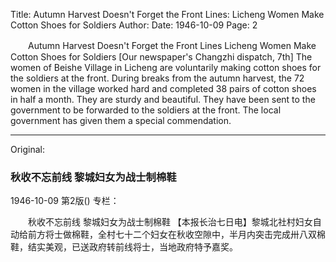 Title: Autumn Harvest Doesn't Forget the Front Lines: Licheng Women Make Cotton Shoes for Soldiers
Author:
Date: 1946-10-09
Page: 2

　　Autumn Harvest Doesn't Forget the Front Lines
    Licheng Women Make Cotton Shoes for Soldiers
    [Our newspaper's Changzhi dispatch, 7th] The women of Beishe Village in Licheng are voluntarily making cotton shoes for the soldiers at the front. During breaks from the autumn harvest, the 72 women in the village worked hard and completed 38 pairs of cotton shoes in half a month. They are sturdy and beautiful. They have been sent to the government to be forwarded to the soldiers at the front. The local government has given them a special commendation.



<hr /> 

Original: 


### 秋收不忘前线  黎城妇女为战士制棉鞋

1946-10-09
第2版()
专栏：

　　秋收不忘前线
    黎城妇女为战士制棉鞋
    【本报长治七日电】黎城北社村妇女自动给前方将士做棉鞋，全村七十二个妇女在秋收空隙中，半月内突击完成卅八双棉鞋，结实美观，已送政府转前线将士，当地政府特予嘉奖。
